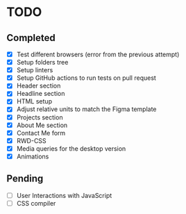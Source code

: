 # TODO

## Completed

- [X] Test different browsers (error from the previous attempt)
- [X] Setup folders tree
- [X] Setup linters
- [X] Setup GitHub actions to run tests on pull request
- [X] Header section
- [X] Headline section
- [X] HTML setup
- [X] Adjust relative units to match the Figma template
- [X] Projects section
- [X] About Me section
- [X] Contact Me form
- [X] RWD-CSS
- [X] Media queries for the desktop version
- [X] Animations

## Pending

- [ ] User Interactions with JavaScript
- [ ] CSS compiler

